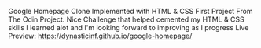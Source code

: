 Google Homepage Clone 
Implemented with HTML & CSS
First Project From The Odin Project. Nice Challenge that helped cemented my HTML & CSS skills
I learned alot and I'm looking forward to improving as I progress
Live Preview:
https://dynasticinf.github.io/google-homepage/

